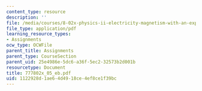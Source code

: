```yaml
---
content_type: resource
description: ''
file: /media/courses/8-02x-physics-ii-electricity-magnetism-with-an-experimental-focus-spring-2005/1122928d1ae64d4918ce4ef8ce1f39bc_777802x_05_eb.pdf
file_type: application/pdf
learning_resource_types:
- Assignments
ocw_type: OCWFile
parent_title: Assignments
parent_type: CourseSection
parent_uid: 25e4986e-5dc6-a36f-5ec2-32573b2d001b
resourcetype: Document
title: 777802x_05_eb.pdf
uid: 1122928d-1ae6-4d49-18ce-4ef8ce1f39bc
---
```

